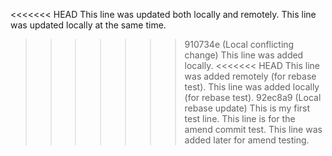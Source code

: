 <<<<<<< HEAD
This line was updated both locally and remotely.
This line was updated locally at the same time.
>>>>>>> 910734e (Local conflicting change)
This line was added locally.
<<<<<<< HEAD
This line was added remotely (for rebase test).
This line was added locally (for rebase test).
>>>>>>> 92ec8a9 (Local rebase update)
This is my first test line.
This line is for the amend commit test.
This line was added later for amend testing.


